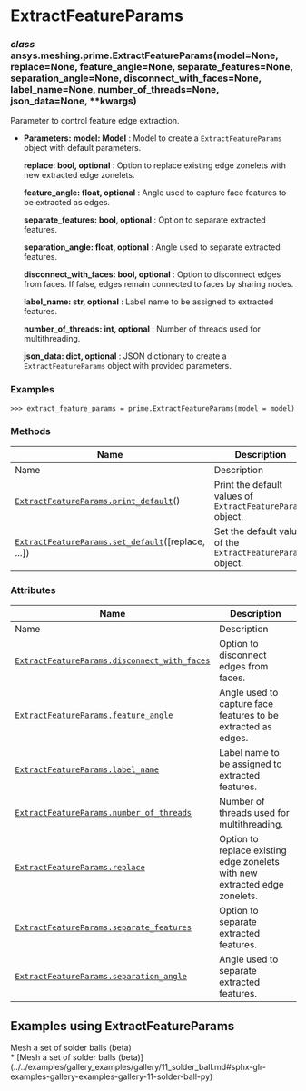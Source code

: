 # ExtractFeatureParams

<a id="ansys.meshing.prime.ExtractFeatureParams"></a>

### *class* ansys.meshing.prime.ExtractFeatureParams(model=None, replace=None, feature_angle=None, separate_features=None, separation_angle=None, disconnect_with_faces=None, label_name=None, number_of_threads=None, json_data=None, \*\*kwargs)

Parameter to control feature edge extraction.

* **Parameters:**
  **model: Model**
  : Model to create a `ExtractFeatureParams` object with default parameters.

  **replace: bool, optional**
  : Option to replace existing edge zonelets with new extracted edge zonelets.

  **feature_angle: float, optional**
  : Angle used to capture face features to be  extracted as edges.

  **separate_features: bool, optional**
  : Option to separate extracted features.

  **separation_angle: float, optional**
  : Angle used to separate extracted features.

  **disconnect_with_faces: bool, optional**
  : Option to disconnect edges from faces. If false, edges remain connected to faces by sharing nodes.

  **label_name: str, optional**
  : Label name to be assigned to extracted features.

  **number_of_threads: int, optional**
  : Number of threads used for multithreading.

  **json_data: dict, optional**
  : JSON dictionary to create a `ExtractFeatureParams` object with provided parameters.

### Examples

```pycon
>>> extract_feature_params = prime.ExtractFeatureParams(model = model)
```

<!-- !! processed by numpydoc !! -->

### Methods

| Name | Description |
|--------------------------------------------------------------------------------------------------------------------------------------------------------------------|--------------------------------------------------------------|
| Name | Description |
| [`ExtractFeatureParams.print_default`](ansys.meshing.prime.ExtractFeatureParams.print_default.md#ansys.meshing.prime.ExtractFeatureParams.print_default)()         | Print the default values of `ExtractFeatureParams` object.   |
| [`ExtractFeatureParams.set_default`](ansys.meshing.prime.ExtractFeatureParams.set_default.md#ansys.meshing.prime.ExtractFeatureParams.set_default)([replace, ...]) | Set the default values of the `ExtractFeatureParams` object. |

### Attributes

| Name | Description |
|------------------------------------------------------------------------------------------------------------------------------------------------------------------------------------|----------------------------------------------------------------------------|
| Name | Description |
| [`ExtractFeatureParams.disconnect_with_faces`](ansys.meshing.prime.ExtractFeatureParams.disconnect_with_faces.md#ansys.meshing.prime.ExtractFeatureParams.disconnect_with_faces)   | Option to disconnect edges from faces.                                     |
| [`ExtractFeatureParams.feature_angle`](ansys.meshing.prime.ExtractFeatureParams.feature_angle.md#ansys.meshing.prime.ExtractFeatureParams.feature_angle)                           | Angle used to capture face features to be  extracted as edges.             |
| [`ExtractFeatureParams.label_name`](ansys.meshing.prime.ExtractFeatureParams.label_name.md#ansys.meshing.prime.ExtractFeatureParams.label_name)                                    | Label name to be assigned to extracted features.                           |
| [`ExtractFeatureParams.number_of_threads`](ansys.meshing.prime.ExtractFeatureParams.number_of_threads.md#ansys.meshing.prime.ExtractFeatureParams.number_of_threads)               | Number of threads used for multithreading.                                 |
| [`ExtractFeatureParams.replace`](ansys.meshing.prime.ExtractFeatureParams.replace.md#ansys.meshing.prime.ExtractFeatureParams.replace)                                             | Option to replace existing edge zonelets with new extracted edge zonelets. |
| [`ExtractFeatureParams.separate_features`](ansys.meshing.prime.ExtractFeatureParams.separate_features.md#ansys.meshing.prime.ExtractFeatureParams.separate_features)               | Option to separate extracted features.                                     |
| [`ExtractFeatureParams.separation_angle`](ansys.meshing.prime.ExtractFeatureParams.separation_angle.md#ansys.meshing.prime.ExtractFeatureParams.separation_angle)                  | Angle used to separate extracted features.                                 |

<a id="examples-using-extractfeatureparams"></a>

## Examples using ExtractFeatureParams

<div class="sphx-glr-thumbnails">
<!-- thumbnail-parent-div-open --><div class="sphx-glr-thumbcontainer" tooltip="Summary: This example demonstrates how to mesh a set of solder balls with mainly hexahedral elements. The solder is initially modelled as cylindrical to allow meshing using stacker and then local match morph controls are applied to recover the spherical shapes.">  <div class="sphx-glr-thumbnail-title">Mesh a set of solder balls (beta)</div>
</div>
* [Mesh a set of solder balls (beta)](../../examples/gallery_examples/gallery/11_solder_ball.md#sphx-glr-examples-gallery-examples-gallery-11-solder-ball-py)

<!-- thumbnail-parent-div-close --></div>
<!-- vale on -->
